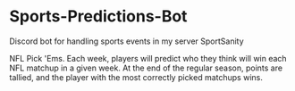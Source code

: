 # Sports-Predictions-Bot
Discord bot for handling sports events in my server SportSanity

NFL Pick 'Ems. Each week, players will predict who they think will win each NFL matchup in a given week. At the end of the regular season, points are tallied, and the player with the most correctly picked matchups wins.
